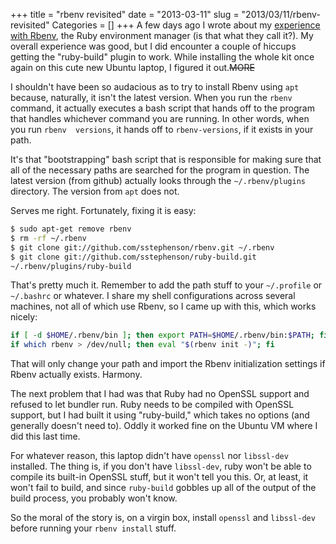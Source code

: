 +++
title = "rbenv revisited"
date = "2013-03-11"
slug = "2013/03/11/rbenv-revisited"
Categories = []
+++
A few days ago I wrote about my 
[experience with Rbenv](/blog/2013/03/08/rbenv-for-the-win/), the Ruby 
environment manager (is that what they call it?). My overall experience was 
good, but I did encounter a couple of hiccups getting the "ruby-build" plugin 
to work. While installing the whole kit once again on this cute new Ubuntu 
laptop, I figured it out.~~MORE~~

I shouldn't have been so audacious as to try to install Rbenv using `apt` 
because, naturally, it isn't the latest version. When you run the `rbenv` 
command, it actually executes a bash script that hands off to the program that 
handles whichever command you are running. In other words, when you run `rbenv 
versions`, it hands off to `rbenv-versions`, if it exists in your path.

It's that "bootstrapping" bash script that is responsible for making sure that 
all of the necessary paths are searched for the program in question. The 
latest version (from github) actually looks through the `~/.rbenv/plugins` 
directory. The version from `apt` does not.

Serves me right. Fortunately, fixing it is easy:

``` bash
$ sudo apt-get remove rbenv
$ rm -rf ~/.rbenv
$ git clone git://github.com/sstephenson/rbenv.git ~/.rbenv
$ git clone git://github.com/sstephenson/ruby-build.git 
~/.rbenv/plugins/ruby-build
```

That's pretty much it. Remember to add the path stuff to your `~/.profile` or 
`~/.bashrc` or whatever. I share my shell configurations across several 
machines, not all of which use Rbenv, so I came up with this, which works 
nicely:

``` bash
if [ -d $HOME/.rbenv/bin ]; then export PATH=$HOME/.rbenv/bin:$PATH; fi
if which rbenv > /dev/null; then eval "$(rbenv init -)"; fi
```

That will only change your path and import the Rbenv initialization settings 
if Rbenv actually exists. Harmony.

The next problem that I had was that Ruby had no OpenSSL support and refused 
to let bundler run. Ruby needs to be compiled with OpenSSL support, but I had 
built it using "ruby-build," which takes no options (and generally doesn't 
need to). Oddly it worked fine on the Ubuntu VM where I did this last time.

For whatever reason, this laptop didn't have `openssl` nor `libssl-dev` 
installed. The thing is, if you don't have `libssl-dev`, ruby won't be able to 
compile its built-in OpenSSL stuff, but it won't tell you this. Or, at least, 
it won't fail to build, and since `ruby-build` gobbles up all of the output of 
the build process, you probably won't know.

So the moral of the story is, on a virgin box, install `openssl` and 
`libssl-dev` before running your `rbenv install` stuff.
